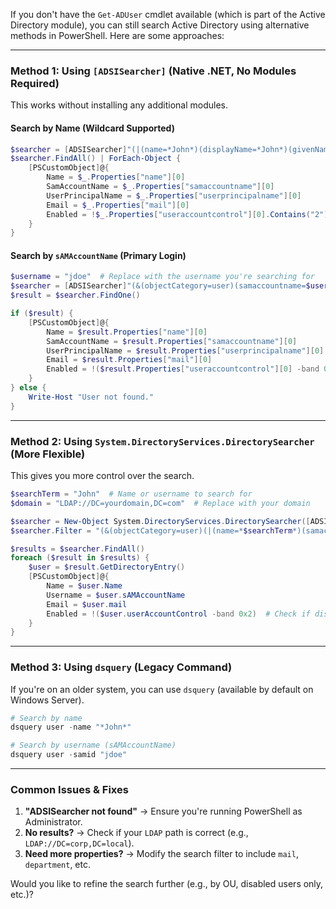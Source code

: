 If you don't have the `Get-ADUser` cmdlet available (which is part of the Active Directory module), you can still search Active Directory using alternative methods in PowerShell. Here are some approaches:

---

### **Method 1: Using `[ADSISearcher]` (Native .NET, No Modules Required)**
This works without installing any additional modules.

#### **Search by Name (Wildcard Supported)**
```powershell
$searcher = [ADSISearcher]"(|(name=*John*)(displayName=*John*)(givenName=*John*)(sn=*John*))"
$searcher.FindAll() | ForEach-Object {
    [PSCustomObject]@{
        Name = $_.Properties["name"][0]
        SamAccountName = $_.Properties["samaccountname"][0]
        UserPrincipalName = $_.Properties["userprincipalname"][0]
        Email = $_.Properties["mail"][0]
        Enabled = !$_.Properties["useraccountcontrol"][0].Contains("2")  # 2 = Disabled flag
    }
}
```

#### **Search by `sAMAccountName` (Primary Login)**
```powershell
$username = "jdoe"  # Replace with the username you're searching for
$searcher = [ADSISearcher]"(&(objectCategory=user)(samaccountname=$username))"
$result = $searcher.FindOne()

if ($result) {
    [PSCustomObject]@{
        Name = $result.Properties["name"][0]
        SamAccountName = $result.Properties["samaccountname"][0]
        UserPrincipalName = $result.Properties["userprincipalname"][0]
        Email = $result.Properties["mail"][0]
        Enabled = !($result.Properties["useraccountcontrol"][0] -band 0x2)  # Check if disabled
    }
} else {
    Write-Host "User not found."
}
```

---

### **Method 2: Using `System.DirectoryServices.DirectorySearcher` (More Flexible)**
This gives you more control over the search.

```powershell
$searchTerm = "John"  # Name or username to search for
$domain = "LDAP://DC=yourdomain,DC=com"  # Replace with your domain

$searcher = New-Object System.DirectoryServices.DirectorySearcher([ADSI]$domain)
$searcher.Filter = "(&(objectCategory=user)(|(name=*$searchTerm*)(samaccountname=*$searchTerm*)))"

$results = $searcher.FindAll()
foreach ($result in $results) {
    $user = $result.GetDirectoryEntry()
    [PSCustomObject]@{
        Name = $user.Name
        Username = $user.sAMAccountName
        Email = $user.mail
        Enabled = !($user.userAccountControl -band 0x2)  # Check if disabled
    }
}
```

---

### **Method 3: Using `dsquery` (Legacy Command)**
If you're on an older system, you can use `dsquery` (available by default on Windows Server).

```powershell
# Search by name
dsquery user -name "*John*"

# Search by username (sAMAccountName)
dsquery user -samid "jdoe"
```

---

### **Common Issues & Fixes**
1. **"ADSISearcher not found"** → Ensure you're running PowerShell as Administrator.
2. **No results?** → Check if your `LDAP` path is correct (e.g., `LDAP://DC=corp,DC=local`).
3. **Need more properties?** → Modify the search filter to include `mail`, `department`, etc.

Would you like to refine the search further (e.g., by OU, disabled users only, etc.)?
